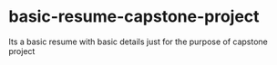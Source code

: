# basic-resume-capstone-project
Its a basic resume with basic details just for the purpose of capstone project

